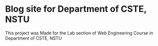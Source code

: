 <h1>Blog site for Department of CSTE, NSTU</h1>
<p>This project was Made for the Lab section of Web Engineering Course in Department of CSTE, NSTU</p>
